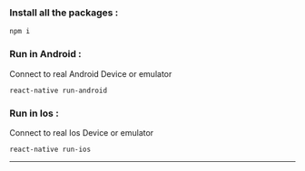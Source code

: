 ### Install all the packages :

    npm i

### Run in Android :
Connect to real Android Device or emulator

    react-native run-android

### Run in Ios :  
Connect to real Ios Device or emulator

    react-native run-ios

---


